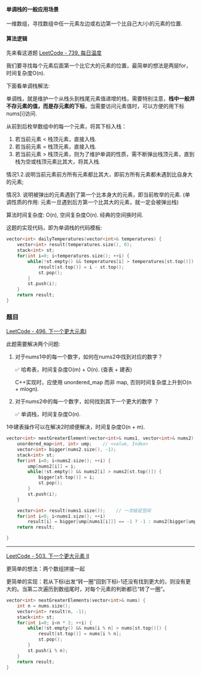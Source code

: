 #### 单调栈的一般应用场景

一维数组，寻找数组中任一元素左边或右边第一个比自己大/小的元素的位置.

#### 算法逻辑

先来看这道题 [LeetCode - 739. 每日温度](https://leetcode-cn.com/problems/daily-temperatures/)

我们要寻找每个元素后面第一个比它大的元素的位置，最简单的想法是两层for，时间复杂度O(n).

下面看单调栈解法:

单调栈，就是维护一个从栈头到栈尾元素值递增的栈，需要特别注意，**栈中一般并不存元素的值，而是存元素的下标**，当需要访问元素值时，可以方便的用下标nums[i]访问.

从前到后枚举数组中的每一个元素，将其下标入栈：
1. 若当前元素 < 栈顶元素，直接入栈. 
2. 若当前元素 = 栈顶元素，直接入栈. 
3. 若当前元素 > 栈顶元素，则为了维护单调的性质，需不断弹出栈顶元素，直到栈为空或栈顶元素比其大，将其入栈.  

情况1.2.说明当前元素前方所有元素都比其大，即前方所有元素都未遇到比自身大的元素;

情况3. 说明被弹出的元素遇到了第一个比本身大的元素，即当前枚举的元素. (单调性质的作用: 元素一旦遇到后方第一个比其大的元素，就一定会被弹出栈)

算法时间复杂度: O(n), 空间复杂度O(n). 经典的空间换时间.

这题的实现代码，即为单调栈的代码模板:

```C++
vector<int> dailyTemperatures(vector<int>& temperatures) {
    vector<int> result(temperatures.size(), 0);
    stack<int> st;
    for(int i=0; i<temperatures.size(); ++i) {
        while(!st.empty() && temperatures[i] > temperatures[st.top()]) {
            result[st.top()] = i - st.top();
            st.pop();
        }
        st.push(i);
    }
    return result;
}
```

### 题目

[LeetCode - 496. 下一个更大元素I](https://leetcode-cn.com/problems/next-greater-element-i/)

此题需要解决两个问题:
1. 对于nums1中的每一个数字，如何在nums2中找到对应的数字？

    ✅ 哈希表，时间复杂度O(m) + O(n). (查表 + 建表) 
   
    C++实现时，应使用 unordered_map 而非 map, 否则时间复杂度上升到O(n + mlogn).   

2. 对于nums2中的每一个数字，如何找到其下一个更大的数字 ？

    ✅ 单调栈，时间复杂度O(n).

1中建表操作可以在解决2时顺便解决，时间复杂度O(n + m).

```C++
vector<int> nextGreaterElement(vector<int>& nums1, vector<int>& nums2) {
    unordered_map<int, int> ump;    // <value, Index>
    vector<int> bigger(nums2.size(), -1);
    stack<int> st;
    for(int i=0; i<nums2.size(); ++i) {
        ump[nums2[i]] = i;
        while(!st.empty() && nums2[i] > nums2[st.top()]) {
            bigger[st.top()] = i;
            st.pop();
        }
        st.push(i);
    }

    vector<int> result(nums1.size());    // 一次给足空间
    for(int i=0; i<nums1.size(); ++i)
        result[i] = bigger[ump[nums1[i]]] == -1 ? -1 : nums2[bigger[ump[nums1[i]]]];
    return result;

}
```
---

[LeetCode - 503. 下一个更大元素 II](https://leetcode-cn.com/problems/next-greater-element-ii/)

更简单的想法：两个数组拼接一起

更简单的实现：若从下标i出发“转一圈”回到下标i-1还没有找到更大的，则没有更大的。当第二次遍历到数组尾时，对每个元素的判断都已“转了一圈”。

```C++
vector<int> nextGreaterElements(vector<int>& nums) {
    int n = nums.size();
    vector<int> result(n, -1);
    stack<int> st; 
    for(int i=0; i<n * 2; ++i) {
        while(!st.empty() && nums[i % n] > nums[st.top()]) {
            result[st.top()] = nums[i % n];
            st.pop(); 
        }
        st.push(i % n);
    }
    return result;
}
```

